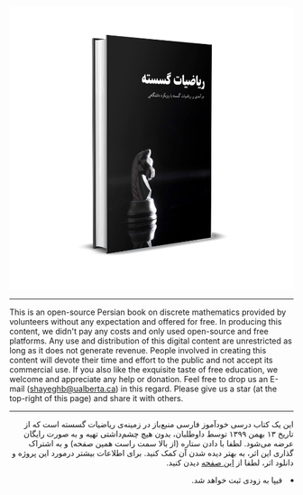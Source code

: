 <div align="center">
    <img src="https://github.com/OpenBookshelf/DiscreteMathematics-Persian/blob/master/docs/Preview.png" height="500px"/>
</div>

---

<p>
    This is an open-source Persian book on discrete mathematics provided by volunteers without any expectation and offered for free. In producing this content, we didn't pay any costs and only used open-source and free platforms. Any use and distribution of this digital content are unrestricted as long as it does not generate revenue. People involved in creating this content will devote their time and effort to the public and not accept its commercial use. If you also like the exquisite taste of free education, we welcome and appreciate any help or donation. Feel free to drop us an E-mail (<a href="mailto:shayeghb@ualberta.ca">shayeghb@ualberta.ca</a>) in this regard. Please give us a star (at the top-right of this page) and share it with others.
</p>

---

<p dir="rtl">
    این یک کتاب درسی خودآموز فارسی منبع‌باز در زمینه‌ی ریاضیات گسسته است که از تاریخ ۱۳ بهمن ۱۳۹۹ توسط داوطلبان، بدون هیچ چشم‌داشتی تهیه و به صورت رایگان عرضه می‌شود.
    لطفا با دادن ستاره (از بالا سمت راست همین صفحه) و به اشتراک گذاری این اثر، به بهتر دیده شدن آن کمک کنید. برای اطلاعات بیشتر درمورد این پروژه و دانلود اثر، لطفا از 
    <a href="https://openbookshelf.github.io/DiscreteMathematics-Persian/">این صفحه</a>
    دیدن کنید.
</p>

<li align="right" dir="rtl">
فیپا به زودی ثبت خواهد شد.
</li>
